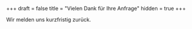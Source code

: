 +++
draft = false
title = "Vielen Dank für Ihre Anfrage"
hidden = true
+++

Wir melden uns kurzfristig zurück.